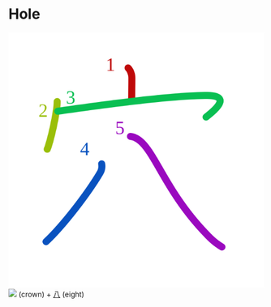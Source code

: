 # Hole
![7a74](Kanji/kanji-colorize/7a74.svg)
[![](http://www.kanjidamage.com/assets/radsmall/crown-8ef5ecce0608dafcb65383fca482342b426aa51393f24254287b0012d7fff3bc.jpg)](http://www.kanjidamage.com/kanji/1749-crown) (crown) + [八](Kanji/kanji-dict/八.md) (eight)